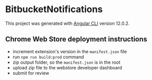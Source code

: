 # BitbucketNotifications

This project was generated with [Angular CLI](https://github.com/angular/angular-cli) version 12.0.2.

## Chrome Web Store deployment instructions

- increment extension's version in the `manifest.json` file
- run `npm run build:prod` command
- zip output folder, so the `manifest.json` is in the root
- upload zip file to the webstore developer dashboard
- submit for review
